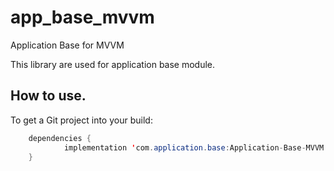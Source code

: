 # app_base_mvvm
Application Base for MVVM

This library are used for application base module.

## How to use.
To get a Git project into your build:

```java
	dependencies {
	        implementation 'com.application.base:Application-Base-MVVM:1.0.0'
	}
```